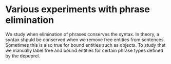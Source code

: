# Various experiments with phrase elimination

We study when elimination of phrases conserves the syntax. In theory, a syntax shpuld be conserved when we remove free entities from sentences. Sometimes this is also true for bound entities such as objects. To study that we manually label free and bound entities for certain phrase types defined by the depeprel.    